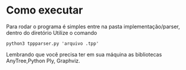 # Como executar
Para rodar o programa é simples entre na pasta implementação/parser, dentro do diretório
Utilize o comando

```python3 tppparser.py 'arquivo .tpp'```

Lembrando que você precisa ter em sua máquina as bibliotecas AnyTree,Python Ply, Graphviz.
